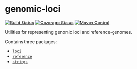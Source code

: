 # genomic-loci

[![Build Status](https://travis-ci.org/hammerlab/genomic-loci.svg?branch=master)](https://travis-ci.org/hammerlab/genomic-loci)
[![Coverage Status](https://coveralls.io/repos/github/hammerlab/genomic-loci/badge.svg?branch=master)](https://coveralls.io/github/hammerlab/genomic-loci?branch=master)
[![Maven Central](https://img.shields.io/maven-central/v/org.hammerlab.genomics/loci_2.11.svg?maxAge=1800)](http://search.maven.org/#search%7Cga%7C1%7Cgenomics%20loci)

Utilities for representing genomic loci and reference-genomes.

Contains three packages:
- [`loci`](src/main/scala/org/hammerlab/loci)
- [`reference`](src/main/scala/org/hammerlab/reference)
- [`strings`](src/main/scala/org/hammerlab/strings) 

